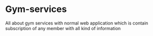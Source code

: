 # Gym-services
All about gym services with normal web application which is contain subscription of any member with all kind of information 
